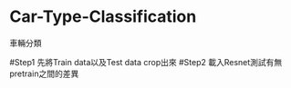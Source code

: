 # Car-Type-Classification
車輛分類


#Step1
先將Train data以及Test data crop出來
#Step2
載入Resnet測試有無pretrain之間的差異
